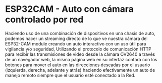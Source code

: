 # ESP32CAM - Auto con cámara controlado por red
 Haciendo uso de una combinación de dispositivos en una chasis de auto, podemos hacer un streaming directo de lo que ve nuestra cámara del ESP32-CAM module creando un auto interactivo con un uso útil para vigilancia y/o seguridad, Utilizando el protocolo de comunicación HTTP para recibir las transmisiones de video desde la cámara OV2640 a través de un navegador web, la misma página web en su interfaz contará con los botones para mover el auto en las direcciones deseadas por el usuario (izquierda, derecha, adelante y atrás) haciendo efectivamente un auto de manejo remoto siempre que el usuario esté conectado a la Red.
